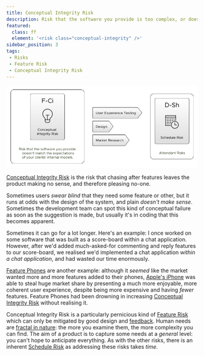 ```yaml
---
title: Conceptual Integrity Risk
description: Risk that the software you provide is too complex, or doesn't match the expectations of your clients' internal models.
featured: 
  class: ff
  element: '<risk class="conceptual-integrity" />'
sidebar_position: 3
tags: 
 - Risks
 - Feature Risk
 - Conceptual Integrity Risk
---
```


![Conceptual Integrity Risk](/img/generated/risks/feature/conceptual-integrity-risk.png) 

[Conceptual Integrity Risk](Feature-Risk.md#conceptual-integrity-risk) is the risk that chasing after features leaves the product making no sense, and therefore pleasing no-one.   

Sometimes users _swear blind_ that they need some feature or other, but it runs at odds with the design of the system, and plain _doesn't make sense_.   Sometimes the development team can spot this kind of conceptual failure as soon as the suggestion is made, but usually it's in coding that this becomes apparent.  

Sometimes it can go for a lot longer.  Here's an example: I once worked on some software that was built as a score-board within a chat application.  However, after we'd added much-asked-for commenting and reply features to our score-board, we realised we'd implemented a chat application _within a chat application_, and had wasted our time enormously.  

[Feature Phones](https://en.wikipedia.org/wiki/Feature_phone) are another example:  although it _seemed_ like the market wanted more and more features added to their phones, [Apple's iPhone](https://en.wikipedia.org/wiki/IPhone) was able to steal huge market share by presenting a much more enjoyable, more coherent user experience, despite being more expensive and having _fewer_ features.  Feature Phones had been drowning in increasing [Conceptual Integrity Risk](Feature-Risk.md#conceptual-integrity-risk) without realising it.

Conceptual Integrity Risk is a particularly pernicious kind of [Feature Risk](Feature-Risk.md) which can only be mitigated by good design and [feedback](../thinking/Cadence.md).  Human needs are [fractal in nature](../estimating/Fractals.md): the more you examine them, the more complexity you can find.  The aim of a product is to capture some needs at a *general* level:  you can't hope to anticipate everything.  As with the other risks, there is an inherent [Schedule Risk](Scarcity-Risk.md#schedule-risk) as addressing these risks takes _time_.